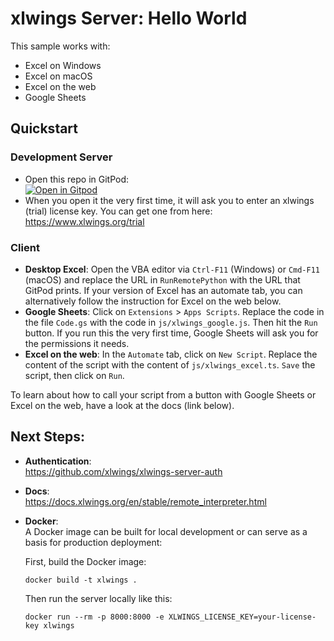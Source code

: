 # xlwings Server: Hello World

This sample works with:

* Excel on Windows
* Excel on macOS
* Excel on the web
* Google Sheets

## Quickstart

### Development Server

* Open this repo in GitPod:    
[![Open in Gitpod](https://gitpod.io/button/open-in-gitpod.svg)](https://gitpod.io/#https://github.com/xlwings/xlwings-server-helloworld/tree/simplify)
* When you open it the very first time, it will ask you to enter an xlwings (trial) license key. You can get one from here: https://www.xlwings.org/trial

### Client

* **Desktop Excel**: Open the VBA editor via `Ctrl-F11` (Windows) or `Cmd-F11` (macOS) and replace the URL in `RunRemotePython` with the URL that GitPod prints. If your version of Excel has an automate tab, you can alternatively follow the instruction for Excel on the web below.
* **Google Sheets**: Click on `Extensions` > `Apps Scripts`. Replace the code in the file `Code.gs` with the code in `js/xlwings_google.js`. Then hit the `Run` button. If you run this the very first time, Google Sheets will ask you for the permissions it needs.
* **Excel on the web**: In the `Automate` tab, click on `New Script`. Replace the content of the script with the content of `js/xlwings_excel.ts`. `Save` the script, then click on `Run`.

To learn about how to call your script from a button with Google Sheets or Excel on the web, have a look at the docs (link below).

## Next Steps:

* **Authentication**:  
https://github.com/xlwings/xlwings-server-auth

* **Docs**:  
https://docs.xlwings.org/en/stable/remote_interpreter.html

* **Docker**:  
  A Docker image can be built for local development or can serve as a basis for production deployment:

  First, build the Docker image:

  ```
  docker build -t xlwings .
  ```

  Then run the server locally like this:

  ```
  docker run --rm -p 8000:8000 -e XLWINGS_LICENSE_KEY=your-license-key xlwings
  ```
